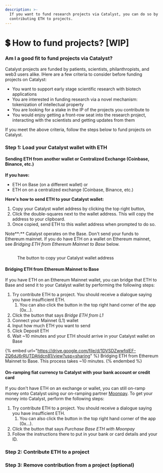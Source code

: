 ```yaml
---
description: >-
  If you want to fund research projects via Catalyst, you can do so by
  contributing ETH to projects.
---
```


# 💲 How to fund projects? \[WIP]

### Am I a good fit to fund projects via Catalyst?

Catalyst projects are funded by patients, scientists, philanthropists, and web3 users alike. IHere are a few criteria to consider before funding projects on Catalyst:

* You want to support early stage scientific research with biotech applications
* You are interested in funding research via a novel mechanism: tokenization of intellectual property
* You are looking for a stake in the IP of the projects you contribute to
* You would enjoy getting a front-row seat into the research project, interacting with the scientists and getting updates from them

If you meet the above criteria, follow the steps below to fund projects on Catalyst.

### Step 1: Load your Catalyst wallet with ETH

#### Sending ETH from another wallet or Centralized Exchange (Coinbase, Binance, etc.)

**If you have:**

* ETH on Base (on a different wallet) or&#x20;
* ETH on on a centralized exchange (Coinbase, Binance, etc.)

**Here's how to send ETH to your Catalyst wallet:**

1. Copy your Catalyst wallet address by clicking the top right button,&#x20;
2. Click the double-squares next to the wallet address. This will copy the address to your clipboard.&#x20;
3. Once copied, send ETH to this wallet address when prompted to do so.

Note**:** Catalyst operates on the Base. Don't send your funds to Ethereum mainnet. If you do have ETH on a wallet on Ethereum mainnet, see _Bridging ETH from Ethereum Mainnet to Base_ below.

<figure><img src="../../.gitbook/assets/Screenshot 2024-04-12 at 4.01.40 PM (1).png" alt=""><figcaption><p>The button to copy your Catalyst wallet address</p></figcaption></figure>

#### Bridging ETH from Ethereum Mainnet to Base

If you have ETH on an Ethereum Mainnet wallet, you can bridge that ETH to Base and send it to your Catalyst wallet by performing the following steps:

1. Try contribute ETH to a project. You should receive a dialogue saying you have insufficient ETH.
   1. You can also click the button in the top right hand corner of the app (0x...).
2. Click the button that says _Bridge ETH from L1_
3. Connect your Mainnet (L1) wallet
4. Input how much ETH you want to send
5. Click Deposit ETH
6. Wait \~10 minutes and your ETH should arrive in your Catalyst wallet on Base

{% embed url="https://drive.google.com/file/d/1DVSDZwwfqlEF-ZQ6dJ6rRUTDAtjdcn81/view?usp=sharing" %}
Bridging ETH from Ethereum Mainnet to Base. This process takes \~10 minutes.
{% endembed %}

#### On-ramping fiat currency to Catalyst with your bank account or credit card

If you don't have ETH on an exchange or wallet, you can still on-ramp money onto Catalyst using our on-ramping partner [Moonpay](https://www.moonpay.com/business/onramps). To get your money into Catalyst, perform the following steps:

1. Try contribute ETH to a project. You should receive a dialogue saying you have insufficient ETH.
   1. You can also click the button in the top right hand corner of the app (0x...).
2. Click the button that says _Purchase Base ETH with Moonpay_
3. Follow the instructions there to put in your bank or card details and your ID.&#x20;

### Step 2: Contribute ETH to a project

### Step 3: Remove contribution from a project (optional)
